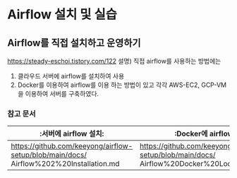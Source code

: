 # Airflow 설치 및 실습
## Airflow를 직접 설치하고 운영하기
https://steady-eschoi.tistory.com/122
설명) 직접 airflow를 사용하는 방법에는
1) 클라우드 서버에 airflow를 설치하여 사용
2) Docker를 이용하여 airflow를 이용
하는 방법이 있고 각각 AWS-EC2, GCP-VM을 이용하여 서버를 구축하였다.

### 참고 문서

|:서버에 airflow 설치:|:Docker에 airflow 설치:|
|---------------------|------------------------|
|https://github.com/keeyong/airflow-setup/blob/main/docs/<br>Airflow%202%20Installation.md| https://github.com/keeyong/airflow-setup/blob/main/docs/<br>Airflow%20Docker%20Local%20Setup.md |
